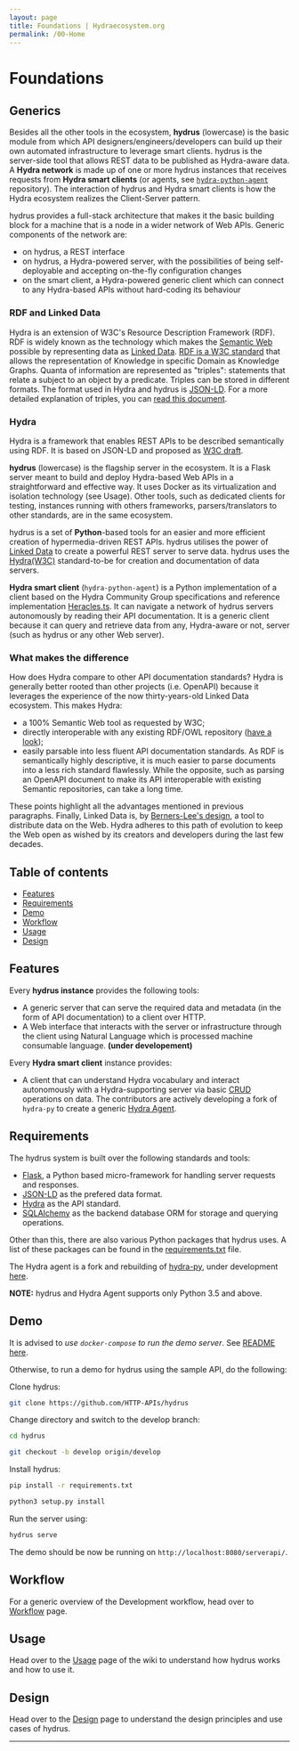 ```yaml
---
layout: page
title: Foundations | Hydraecosystem.org
permalink: /00-Home
---
```


# Foundations

## Generics
Besides all the other tools in the ecosystem, **hydrus** (lowercase) is the basic module from which API designers/engineers/developers can build up their own automated infrastructure to leverage smart clients. hydrus is the server-side tool that allows REST data to be published as Hydra-aware data. A **Hydra network** is made up of one or more hydrus instances that receives requests from **Hydra smart clients** (or agents, see [`hydra-python-agent`](https://github.com/HTTP-APIs/hydra-python-agent) repository). The interaction of hydrus and Hydra smart clients is how the Hydra ecosystem realizes the Client-Server pattern.

hydrus provides a full-stack architecture that makes it the basic building block for a machine that is a node in a wider network of Web APIs. Generic components of the network are:
* on hydrus, a REST interface
* on hydrus, a Hydra-powered server, with the possibilities of being self-deployable and accepting on-the-fly configuration changes
* on the smart client, a Hydra-powered generic client which can connect to any Hydra-based APIs without hard-coding its behaviour

### RDF and Linked Data
Hydra is an extension of W3C's Resource Description Framework (RDF). RDF is widely known as the technology which makes the [Semantic Web](https://en.wikipedia.org/wiki/Semantic_Web) possible by representing data as [Linked Data](https://en.wikipedia.org/wiki/Linked_data).
[RDF is a W3C standard](https://www.w3.org/RDF/) that allows the representation of Knowledge in specific Domain as Knowledge Graphs. Quanta of information are represented as "triples": statements that relate a subject to an object by a predicate. Triples can be stored in different formats. The format used in Hydra and hydrus is [JSON-LD](https://json-ld.org/).
For a more detailed explanation of triples, you can [read this document](http://www.hydra-cg.com/spec/latest/linked-data-fragments/#interfaces-to-linked-data).

### Hydra
Hydra is a framework that enables REST APIs to be described semantically using RDF. It is based on JSON-LD and proposed as [W3C draft](https://www.hydra-cg.com/spec/latest/core/).


**hydrus** (lowercase) is the flagship server in the ecosystem. It is a Flask server meant to build and deploy Hydra-based Web APIs in a straightforward and effective way. It uses Docker as its virtualization and isolation technology (see Usage). Other tools, such as dedicated clients for testing, instances running with others frameworks, parsers/translators to other standards, are in the same ecosystem.

hydrus is a set of **Python**-based tools for an easier and more efficient creation of hypermedia-driven REST APIs. hydrus utilises the power of [Linked Data](https://en.wikipedia.org/wiki/Linked_data) to create a powerful REST server to serve data.
hydrus uses the [Hydra(W3C)](http://www.hydra-cg.com/) standard-to-be for creation and documentation of data servers.


**Hydra smart client** (`hydra-python-agent`) is a Python implementation of a client based on the Hydra Community Group specifications and reference implementation [Heracles.ts](https://github.com/HydraCG/Heracles.ts). It can navigate a network of hydrus servers autonomously by reading their API documentation. It is a generic client because it can query and retrieve data from any, Hydra-aware or not, server (such as hydrus or any other Web server).

### What makes the difference

How does Hydra compare to other API documentation standards? Hydra is generally better rooted than other projects (i.e. OpenAPI) because it leverages the experience of the now thirty-years-old Linked Data ecosystem. This makes Hydra:
* a 100% Semantic Web tool as requested by W3C; 
* directly interoperable with any existing RDF/OWL repository ([have a look](https://en.wikipedia.org/wiki/Linked_data#Linking_Open_Data_community_project));
* easily parsable into less fluent API documentation standards. As RDF is semantically highly descriptive, it is much easier to parse documents into a less rich standard flawlessly. While the opposite, such as parsing an OpenAPI document to make its API interoperable with existing Semantic repositories, can take a long time.

These points highlight all the advantages mentioned in previous paragraphs. Finally, Linked Data is, by [Berners-Lee's design](https://www.w3.org/wiki/LinkedData), a tool to distribute data on the Web. Hydra adheres to this path of evolution to keep the Web open as wished by its creators and developers during the last few decades. 

Table of contents
-------------
* [Features](#features)
* [Requirements](#req)
* [Demo](#demo)
* [Workflow](#workflow)
* [Usage](#usage)
* [Design](#design)

<a name="features"></a>
Features
-------------
Every **hydrus instance** provides the following tools:
- A generic server that can serve the required data and metadata (in the form of API documentation) to a client over HTTP.
- A Web interface that interacts with the server or infrastructure through the client using Natural Language which is processed machine consumable language. **(under developement)**

Every **Hydra smart client** instance provides:
- A client that can understand Hydra vocabulary and interact autonomously with a Hydra-supporting server via basic [CRUD](https://en.wikipedia.org/wiki/Create,_read,_update_and_delete) operations on data. The contributors are actively developing a fork of `hydra-py` to create a generic [Hydra Agent](https://github.com/HTTP-APIs/hydra-python-agent). 

<a name="req"></a>
Requirements
-------------
The hydrus system is built over the following standards and tools:
- [Flask](http://flask.pocoo.org/), a Python based micro-framework for handling server requests and responses.
- [JSON-LD](http://json-ld.org/spec/latest/json-ld/) as the prefered data format.
- [Hydra](http://www.hydra-cg.com/) as the API standard.
- [SQLAlchemy](http://www.sqlalchemy.org/) as the backend database ORM for storage and querying operations.

Other than this, there are also various Python packages that hydrus uses. A list of these packages can be found in the [requirements.txt](https://github.com/HTTP-APIs/hydrus/blob/master/requirements.txt) file.

The Hydra agent is a fork and rebuilding of [hydra-py](https://github.com/pchampin/hydra-py), under development [here](https://github.com/HTTP-APIs/hydra-python-agent).

**NOTE:** hydrus and Hydra Agent supports only Python 3.5 and above.

<a name="demo"></a>
Demo
-------------
It is advised to *use `docker-compose` to run the demo server*. See [README here](https://github.com/HTTP-APIs/hydrus/blob/master/README.md#start-up-the-demo).

Otherwise, to run a demo for hydrus using the sample API, do the following:

Clone hydrus:
```bash
git clone https://github.com/HTTP-APIs/hydrus
```
Change directory and switch to the develop branch:
```bash
cd hydrus

git checkout -b develop origin/develop
```

Install hydrus:
```bash
pip install -r requirements.txt

python3 setup.py install
```
Run the server using:
```bash
hydrus serve
```
The demo should be now be running on `http://localhost:8080/serverapi/`.

<a name="workflow"></a>
Workflow
-------------
For a generic overview of the Development workflow, head over to [Workflow](/Workflow) page.

<a name="usage"></a>
Usage
-------------
Head over to the [Usage](/01-Usage) page of the wiki to understand how hydrus works and how to use it. 

<a name="design"></a>
Design
-------------
Head over to the [Design](/Design) page to understand the design principles and use cases of hydrus.

---


